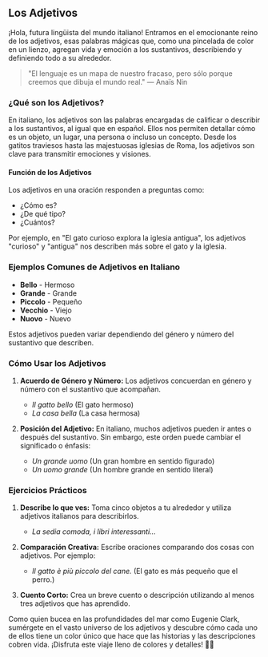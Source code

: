 ## Los Adjetivos

¡Hola, futura lingüista del mundo italiano! Entramos en el emocionante reino de los adjetivos, esas palabras mágicas que, como una pincelada de color en un lienzo, agregan vida y emoción a los sustantivos, describiendo y definiendo todo a su alrededor.

> "El lenguaje es un mapa de nuestro fracaso, pero sólo porque creemos que dibuja el mundo real." — Anaïs Nin

### ¿Qué son los Adjetivos?

En italiano, los adjetivos son las palabras encargadas de calificar o describir a los sustantivos, al igual que en español. Ellos nos permiten detallar cómo es un objeto, un lugar, una persona o incluso un concepto. Desde los gatitos traviesos hasta las majestuosas iglesias de Roma, los adjetivos son clave para transmitir emociones y visiones.

#### Función de los Adjetivos

Los adjetivos en una oración responden a preguntas como:
- ¿Cómo es?
- ¿De qué tipo?
- ¿Cuántos?

Por ejemplo, en "El gato curioso explora la iglesia antigua", los adjetivos "curioso" y "antigua" nos describen más sobre el gato y la iglesia.

### Ejemplos Comunes de Adjetivos en Italiano

- **Bello** - Hermoso
- **Grande** - Grande
- **Piccolo** - Pequeño
- **Vecchio** - Viejo
- **Nuovo** - Nuevo

Estos adjetivos pueden variar dependiendo del género y número del sustantivo que describen.

### Cómo Usar los Adjetivos

1. **Acuerdo de Género y Número:**
   Los adjetivos concuerdan en género y número con el sustantivo que acompañan. 
   - *Il gatto bello* (El gato hermoso) 
   - *La casa bella* (La casa hermosa)
   
2. **Posición del Adjetivo:**
   En italiano, muchos adjetivos pueden ir antes o después del sustantivo. Sin embargo, este orden puede cambiar el significado o énfasis:
   - *Un grande uomo* (Un gran hombre en sentido figurado)
   - *Un uomo grande* (Un hombre grande en sentido literal)

### Ejercicios Prácticos

1. **Describe lo que ves:** Toma cinco objetos a tu alrededor y utiliza adjetivos italianos para describirlos.
   - *La sedia comoda, i libri interessanti...*

2. **Comparación Creativa:** Escribe oraciones comparando dos cosas con adjetivos. Por ejemplo:
   - *Il gatto è più piccolo del cane.* (El gato es más pequeño que el perro.)

3. **Cuento Corto:** Crea un breve cuento o descripción utilizando al menos tres adjetivos que has aprendido.

Como quien bucea en las profundidades del mar como Eugenie Clark, sumérgete en el vasto universo de los adjetivos y descubre cómo cada uno de ellos tiene un color único que hace que las historias y las descripciones cobren vida. ¡Disfruta este viaje lleno de colores y detalles! 🌊✨